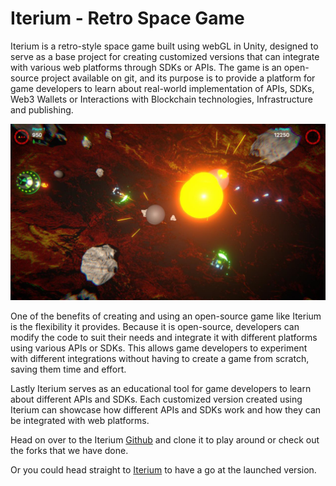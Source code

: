 # Iterium - Retro Space Game

Iterium is a retro-style space game built using webGL in Unity, designed to serve as a base project for creating customized versions that can integrate with various web platforms through SDKs or APIs. The game is an open-source project available on git, and its purpose is to provide a platform for game developers to learn about real-world implementation of APIs, SDKs, Web3 Wallets or Interactions with Blockchain technologies, Infrastructure and publishing. 

![Iterium1](_media/iterium2.png)

One of the benefits of creating and using an open-source game like Iterium is the flexibility it provides. Because it is open-source, developers can modify the code to suit their needs and integrate it with different platforms using various APIs or SDKs. This allows game developers to experiment with different integrations without having to create a game from scratch, saving them time and effort.

Lastly Iterium serves as an educational tool for game developers to learn about different APIs and SDKs. Each customized version created using Iterium can showcase how different APIs and SDKs work and how they can be integrated with web platforms.

Head on over to the Iterium [Github](https://github.com/Made-For-Gamers/Iterium-Unity) and clone it to play around or check out the forks that we have done.

Or you could head straight to [Iterium](http://iterium.mfg.gg) to have a go at the launched version.

